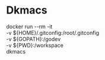 # Dkmacs

   docker run --rm -it \
          -v ${HOME}/.gitconfig:/root/.gitconfig \
          -v ${GOPATH}:/godev \
          -v ${PWD}:/workspace \
          dkmacs
